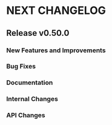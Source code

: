 # NEXT CHANGELOG

## Release v0.50.0

### New Features and Improvements

### Bug Fixes

### Documentation

### Internal Changes

### API Changes
